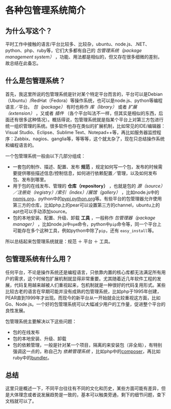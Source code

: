 # 各种包管理系统简介

## 为什么写这个？

平时工作中接触的语言/平台比较多、比较杂，ubuntu、node.js、.NET、python、php、ruby等，它们大多都有自己的 *包管理系统（package management system）* ，功能、用法都是相似的，但又存在很多细微的差别，故总结在此备忘。

## 什么是包管理系统？

首先，我这里所说的包管理系统是针对某个特定平台而言的，平台可以是Debian（Ubuntu）/RedHat（Fedora）等操作系统，也可以是node.js、python等编程语言／平台。 *包（package）* 有时也称作 *库（library）* 或者 *扩展（extension）* ，又或者 *插件* （各个平台叫法不一样，但其实是相似的东西，后面还有很多这种情况）。概括得说，包管理系统就是指某个平台上对第三方包进行统一组织管理的系统。很多软件也存在类似的扩展机制，比如常见的IDE/编辑器：Visual Studio、Eclipse、Sublime Text、Notepad++等，再比如服务器监控程序：Zabbix、nagios、ganglia等，等等等，这个就太杂了，现在只总结操作系统和编程语言的。

一个包管理系统一般由以下几部分组成：

* 一套包的制作、描述、配置、发布 **规范** ，规定如何写一个包，发布的时候需要提供哪些描述信息/控制信息，如何进行依赖配置／管理，以及如何发布包、发布到哪里。
* 用于包的在线发布、管理的 **仓库（repository）** ，也就是包的 *源（source）／注册处（registry）/索引（index）/展馆（gallery）* ，比如node.js中的[npmjs.org](https://npmjs.org)，python中的[pypi.python.org](https://pypi.python.org)等。有些平台的包管理器允许使用第三方的仓库，比如php上的pear可以设置第三方的channel，ubuntu上的apt也可以手动添加source。
* 包的本地安装、配置、升级、卸载 **工具** ，一般称作  *包管理器（package manager）* ，比如node.js中`npm`命令，python中`pip`命令等，同一个平台上可能存在多个这种工具，例如python中除了`pip`，还有 `easy_install`等。

所以总结起来包管理系统就是：规范 ＋ 平台 ＋ 工具。

## 包管理系统有什么用？

任何平台，不论是操作系统还是编程语言，只依靠内置的核心库都无法满足所有用户的需求，这个时候包扩展机制就显得非常重要。尤其随着近几年软件工程的发展，代码复用越来越被人们重视起来，包机制就是一种很好的代码复用形式。某些比较古老的语言在早期可能并没有成熟的包管理系统，比如php于1995年创建，PEAR直到1999年才出现。而现今的新平台从一开始就会比较重视这方面，比如Go、Node.js。一个好的包管理系统可以大幅减少用户的工作量，促进整个平台的良性发展。

包管理系统主要解决以下这些问题：

- 包的在线发布
- 包的本地安装、升级、卸载
- 包的依赖管理，一般是针对某一个项目，隔离的来安装包（非全局），有特别强调这一点的，称自己为 *依赖管理系统* ，比如php中的[composer](http://getcomposer.org/)，再比如ruby中的[bundler](http://bundler.io/)。

## 总结

这里只是概述一下，不同平台往往有不同的文化和历史，某些方面可能有差异，但是大体理念或者说发展趋势是一致的，基本可以触类旁通，剩下的细节问题，查下文档就可以了。